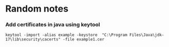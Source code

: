 # Random notes

### Add certificates in java using keytool
```
keytool -import -alias example -keystore  "C:\Program Files\Java\jdk-17\lib\security\cacerts" -file example1.cer
```
